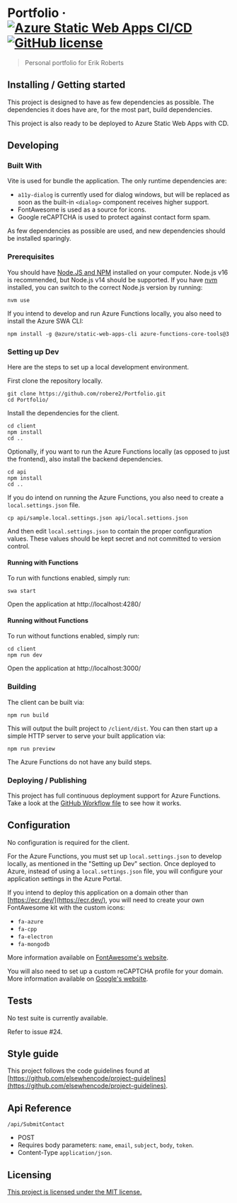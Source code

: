 
# Portfolio &middot; [![Azure Static Web Apps CI/CD](https://github.com/robere2/Portfolio/actions/workflows/azure-static-web-apps-icy-ocean-0dd89fe10.yml/badge.svg)](https://github.com/robere2/Portfolio/actions/workflows/azure-static-web-apps-icy-ocean-0dd89fe10.yml) [![GitHub license](https://img.shields.io/badge/license-MIT-blue.svg?style=flat-square)](https://github.com/robere2/Portfolio/blob/master/LICENSE)
> Personal portfolio for Erik Roberts

## Installing / Getting started

This project is designed to have as few dependencies as possible. The dependencies it does have are, for the most part, build dependencies.

This project is also ready to be deployed to Azure Static Web Apps with CD.

## Developing

### Built With

Vite is used for bundle the application. The only runtime dependencies are:
- `a11y-dialog` is currently used for dialog windows, but will be replaced as soon as the built-in `<dialog>` component receives higher support.
- FontAwesome is used as a source for icons.
- Google reCAPTCHA is used to protect against contact form spam.

As few dependencies as possible are used, and new dependencies should be installed sparingly.


### Prerequisites

You should have [Node.JS and NPM](https://nodejs.org/en/download/) installed on your computer. Node.js v16 is recommended, but Node.js v14 should be supported. If you have [nvm](https://github.com/nvm-sh/nvm) installed, you can switch to the correct Node.js version by running:

```shell
nvm use
```

If you intend to develop and run Azure Functions locally, you also need to install the Azure SWA CLI:

```shell
npm install -g @azure/static-web-apps-cli azure-functions-core-tools@3
```


### Setting up Dev

Here are the steps to set up a local development environment.

First clone the repository locally.

```shell
git clone https://github.com/robere2/Portfolio.git
cd Portfolio/
```

Install the dependencies for the client.

```shell
cd client
npm install
cd ..
```

Optionally, if you want to run the Azure Functions locally (as opposed to just the frontend), also install the backend dependencies.

```shell
cd api
npm install
cd ..
```

If you do intend on running the Azure Functions, you also need to create a `local.settings.json` file.

```shell
cp api/sample.local.settings.json api/local.settions.json
```

And then edit `local.settings.json` to contain the proper configuration values. These values should be kept secret and not committed to version control.

#### Running with Functions

To run with functions enabled, simply run:
```shell
swa start
```
Open the application at http://localhost:4280/

#### Running without Functions

To run without functions enabled, simply run:
```shell
cd client
npm run dev
```
Open the application at http://localhost:3000/

### Building

The client can be built via:
```shell
npm run build
```
This will output the built project to `/client/dist`. You can then start up a simple HTTP server to serve your built application via:
```shell
npm run preview
```

The Azure Functions do not have any build steps.

### Deploying / Publishing

This project has full continuous deployment support for Azure Functions. Take a look at the [GitHub Workflow file](./.github/workflows/azure-static-web-apps-icy-ocean-0dd89fe10.yml) to see how it works.

## Configuration

No configuration is required for the client.

For the Azure Functions, you must set up `local.settings.json` to develop locally, as mentioned in the "Setting up Dev" section. Once deployed to Azure, instead of using a `local.settings.json` file, you will configure your application settings in the Azure Portal.

If you intend to deploy this application on a domain other than [https://ecr.dev/](https://ecr.dev/), you will need to create your own FontAwesome kit with the custom icons:

* `fa-azure`
* `fa-cpp`
* `fa-electron`
* `fa-mongodb`

More information available on [FontAwesome's website](https://fontawesome.com/docs/web/setup/use-kit).

You will also need to set up a custom reCAPTCHA profile for your domain. More information available on [Google's website](https://developers.google.com/recaptcha/docs/v3).

## Tests

No test suite is currently available.

Refer to issue #24.

## Style guide

This project follows the code guidelines found at [https://github.com/elsewhencode/project-guidelines](https://github.com/elsewhencode/project-guidelines).

## Api Reference

`/api/SubmitContact`

- POST
- Requires body parameters: `name`, `email`, `subject`, `body`, `token`.
- Content-Type `application/json`.

## Licensing

[This project is licensed under the MIT license.](./LICENSE)
